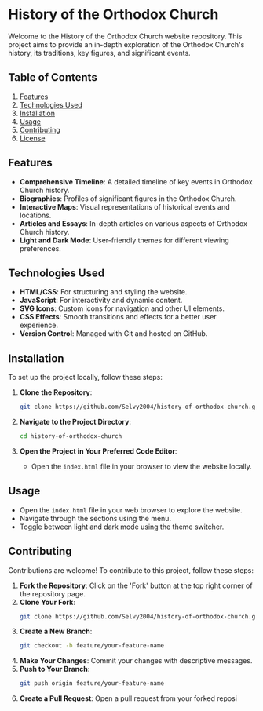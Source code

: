 # History of the Orthodox Church

Welcome to the History of the Orthodox Church website repository. This project aims to provide an in-depth exploration of the Orthodox Church's history, its traditions, key figures, and significant events.

## Table of Contents

1. [Features](#features)
2. [Technologies Used](#technologies-used)
3. [Installation](#installation)
4. [Usage](#usage)
5. [Contributing](#contributing)
6. [License](#license)

## Features

- **Comprehensive Timeline**: A detailed timeline of key events in Orthodox Church history.
- **Biographies**: Profiles of significant figures in the Orthodox Church.
- **Interactive Maps**: Visual representations of historical events and locations.
- **Articles and Essays**: In-depth articles on various aspects of Orthodox Church history.
- **Light and Dark Mode**: User-friendly themes for different viewing preferences.

## Technologies Used

- **HTML/CSS**: For structuring and styling the website.
- **JavaScript**: For interactivity and dynamic content.
- **SVG Icons**: Custom icons for navigation and other UI elements.
- **CSS Effects**: Smooth transitions and effects for a better user experience.
- **Version Control**: Managed with Git and hosted on GitHub.

## Installation

To set up the project locally, follow these steps:

1. **Clone the Repository**:
    ```bash
    git clone https://github.com/Selvy2004/history-of-orthodox-church.git
    ```

2. **Navigate to the Project Directory**:
    ```bash
    cd history-of-orthodox-church
    ```

3. **Open the Project in Your Preferred Code Editor**:
    - Open the `index.html` file in your browser to view the website locally.

## Usage

- Open the `index.html` file in your web browser to explore the website.
- Navigate through the sections using the menu.
- Toggle between light and dark mode using the theme switcher.

## Contributing

Contributions are welcome! To contribute to this project, follow these steps:

1. **Fork the Repository**: Click on the 'Fork' button at the top right corner of the repository page.
2. **Clone Your Fork**:
    ```bash
    git clone https://github.com/Selvy2004/history-of-orthodox-church.git
    ```
3. **Create a New Branch**:
    ```bash
    git checkout -b feature/your-feature-name
    ```
4. **Make Your Changes**: Commit your changes with descriptive messages.
5. **Push to Your Branch**:
    ```bash
    git push origin feature/your-feature-name
    ```
6. **Create a Pull Request**: Open a pull request from your forked reposi
